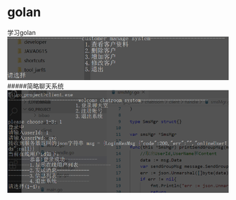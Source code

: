 # golan
学习golan 
![Image text](https://raw.githubusercontent.com/wen-xian-sheng/golan/master/xiaoguo.png)
#####简略聊天系统
![Image text](https://raw.githubusercontent.com/wen-xian-sheng/golan/master/chatroom.PNG)
